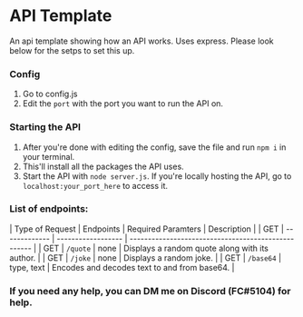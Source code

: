 # API Template

An api template showing how an API works. Uses express.
Please look below for the setps to set this up.

### Config

1. Go to config.js
2. Edit the `port` with the port you want to run the API on.

### Starting the API

1. After you're done with editing the config, save the file and run `npm i` in your terminal.
2. This'll install all the packages the API uses.
3. Start the API with `node server.js`. If you're locally hosting the API, go to `localhost:your_port_here` to access it.

### List of endpoints:

| Type of Request | Endpoints | Required Paramters | Description |
| GET | ------------- | ------------------ | --------------------------------------------------- |
| GET | `/quote` | none | Displays a random quote along with its author. |
| GET | `/joke` | none | Displays a random joke. |
| GET | `/base64` | type, text | Encodes and decodes text to and from base64. |

### If you need any help, you can DM me on Discord (FC#5104) for help.
